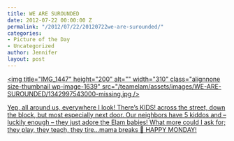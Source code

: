 ```yaml
---
title: WE ARE SUROUNDED
date: 2012-07-22 00:00:00 Z
permalink: "/2012/07/22/20120722we-are-surounded/"
categories:
- Picture of the Day
- Uncategorized
author: Jennifer
layout: post
---
```


[<img title="IMG_1447" height="200" alt="" width="310" class="alignnone size-thumbnail wp-image-1639" src="/teamelam/assets/images/WE-ARE-SUROUNDED/1342997543000-missing.jpg />](http://www.flickr.com/photos/jenniferandJennifers_photos/sets/72157630463991932/)

[Yep, all around us, everywhere I look! There&#8217;s KIDS! across the street, down the block, but most especially next door. Our neighbors have 5 kiddos and &#8211; luckily enough &#8211; they just adore the Elam babies! What more could I ask for; they play, they teach, they tire&#8230;mama breaks 🙂 HAPPY MONDAY!](http://www.flickr.com/photos/jenniferandJennifers_photos/sets/72157630463991932/)
